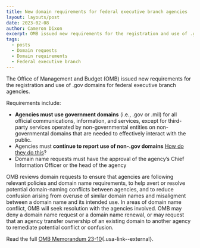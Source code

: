 ```yaml
---
title: New domain requirements for federal executive branch agencies
layout: layouts/post
date: 2023-02-08
author: Cameron Dixon
excerpt: OMB issued new requirements for the registration and use of .gov domains for federal executive branch agencies.
tags:
  - posts
  - Domain requests
  - Domain requirements
  - Federal executive branch
---
```


The Office of Management and Budget (OMB) issued new requirements for the registration and use of .gov domains for federal executive branch agencies.  

Requirements include:
-  **Agencies must use government domains** (i.e., .gov or .mil) for all official communications, information, and services, except for third-party services operated by non-governmental entities on non-governmental domains that are needed to effectively interact with the public. 
- Agencies must **continue to report use of non-.gov domains** [How do they do this](#)?
- Domain name requests must have the approval of the agency’s Chief Information Officer or the head of the agency

OMB reviews domain requests to ensure that agencies are following relevant policies and domain name requirements, to help avert or resolve potential domain-naming conflicts between agencies, and to reduce confusion arising from overuse of similar domain names and misaligment between a domain name and its intended use. In areas of domain name conflict, OMB will seek resolution with the agencies involved. OMB may deny a domain name request or a domain name renewal, or may request that an agency transfer ownership of an existing domain to another agency to remediate potential conflict or confusion. 

Read the full [OMB Memorandum 23-10](https://www.whitehouse.gov/wp-content/uploads/2023/02/M-23-10-DOTGOV-Act-Guidance.pdf){.usa-link--external}.
